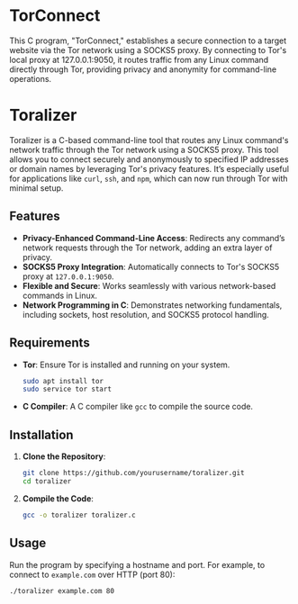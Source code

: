 # TorConnect
This C program, "TorConnect," establishes a secure connection to a target website via the Tor network using a SOCKS5 proxy. By connecting to Tor's local proxy at 127.0.0.1:9050, it routes traffic from any Linux command directly through Tor, providing privacy and anonymity for command-line operations.

# Toralizer

Toralizer is a C-based command-line tool that routes any Linux command's network traffic through the Tor network using a SOCKS5 proxy. This tool allows you to connect securely and anonymously to specified IP addresses or domain names by leveraging Tor's privacy features. It’s especially useful for applications like `curl`, `ssh`, and `npm`, which can now run through Tor with minimal setup.

## Features

- **Privacy-Enhanced Command-Line Access**: Redirects any command’s network requests through the Tor network, adding an extra layer of privacy.
- **SOCKS5 Proxy Integration**: Automatically connects to Tor's SOCKS5 proxy at `127.0.0.1:9050`.
- **Flexible and Secure**: Works seamlessly with various network-based commands in Linux.
- **Network Programming in C**: Demonstrates networking fundamentals, including sockets, host resolution, and SOCKS5 protocol handling.

## Requirements

- **Tor**: Ensure Tor is installed and running on your system.
    ```bash
    sudo apt install tor
    sudo service tor start
    ```
- **C Compiler**: A C compiler like `gcc` to compile the source code.

## Installation

1. **Clone the Repository**:
    ```bash
    git clone https://github.com/yourusername/toralizer.git
    cd toralizer
    ```

2. **Compile the Code**:
    ```bash
    gcc -o toralizer toralizer.c
    ```

## Usage

Run the program by specifying a hostname and port. For example, to connect to `example.com` over HTTP (port 80):

```bash
./toralizer example.com 80

